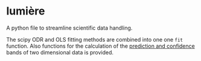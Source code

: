 # lumière

A python file to streamline scientific data handling. 

The scipy ODR and OLS fitting methods are combined into one one `fit` function.
Also functions for the calculation of the [prediction and confidence](https://en.wikipedia.org/wiki/Confidence_and_prediction_bands) bands of two dimensional data is provided.
